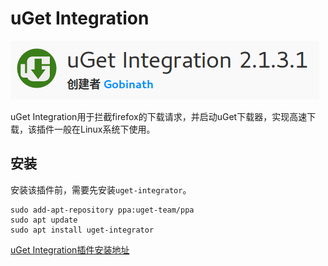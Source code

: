 # uGet Integration

![](res/1.png)

uGet Integration用于拦截firefox的下载请求，并启动uGet下载器，实现高速下载，该插件一般在Linux系统下使用。

## 安装

安装该插件前，需要先安装`uget-integrator`。

```
sudo add-apt-repository ppa:uget-team/ppa
sudo apt update
sudo apt install uget-integrator
```

[uGet Integration插件安装地址](https://addons.mozilla.org/zh-CN/firefox/addon/ugetintegration/)

